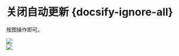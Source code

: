 
# 关闭自动更新 {docsify-ignore-all}

按图操作即可。    

  
![](https://blog.tengzhou.ren/ffcell/gx1.png)    
![](https://blog.tengzhou.ren/ffcell/gx2.png)    